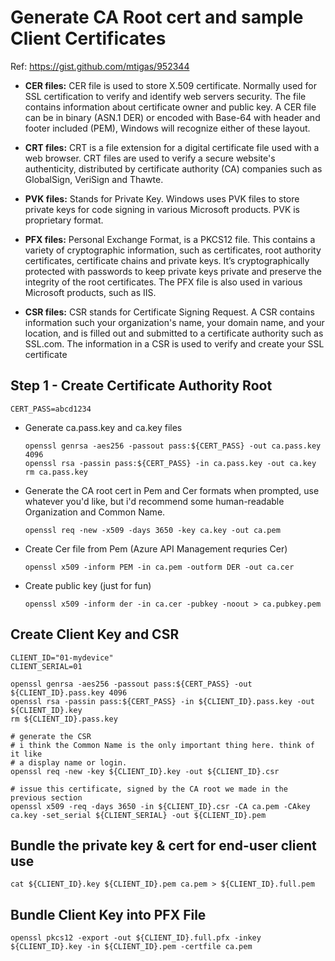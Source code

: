 
# Generate CA Root cert and sample Client Certificates

Ref: https://gist.github.com/mtigas/952344

- **CER files:** CER file is used to store X.509 certificate. Normally used for SSL certification to verify and identify web servers security. The file contains information about certificate owner and public key. A CER file can be in binary (ASN.1 DER) or encoded with Base-64 with header and footer included (PEM), Windows will recognize either of these layout.

- **CRT files:** CRT is a file extension for a digital certificate file used with a web browser. CRT files are used to verify a secure website's authenticity, distributed by certificate authority (CA) companies such as GlobalSign, VeriSign and Thawte.

- **PVK files:** Stands for Private Key. Windows uses PVK files to store private keys for code signing in various Microsoft products. PVK is proprietary format.

- **PFX files:** Personal Exchange Format, is a PKCS12 file. This contains a variety of cryptographic information, such as certificates, root authority certificates, certificate chains and private keys. It’s cryptographically protected with passwords to keep private keys private and preserve the integrity of the root certificates. The PFX file is also used in various Microsoft products, such as IIS.

- **CSR files:** CSR stands for Certificate Signing Request. A CSR contains information such your organization's name, your domain name, and your location, and is filled out and submitted to a certificate authority such as SSL.com. The information in a CSR is used to verify and create your SSL certificate

## Step 1 - Create Certificate Authority Root

```shell
CERT_PASS=abcd1234
```

- Generate ca.pass.key and ca.key files

  ```shell
  openssl genrsa -aes256 -passout pass:${CERT_PASS} -out ca.pass.key 4096
  openssl rsa -passin pass:${CERT_PASS} -in ca.pass.key -out ca.key
  rm ca.pass.key
  ```

- Generate the CA root cert in Pem and Cer formats
  when prompted, use whatever you'd like, but i'd recommend some human-readable Organization and Common Name.

  ```shell
  openssl req -new -x509 -days 3650 -key ca.key -out ca.pem
  ```

- Create Cer file from Pem (Azure API Management requries Cer)

  ```shell
  openssl x509 -inform PEM -in ca.pem -outform DER -out ca.cer
  ```

- Create public key (just for fun)

  ```shell
  openssl x509 -inform der -in ca.cer -pubkey -noout > ca.pubkey.pem
  ```

## Create Client Key and CSR

```shell
CLIENT_ID="01-mydevice"
CLIENT_SERIAL=01

openssl genrsa -aes256 -passout pass:${CERT_PASS} -out ${CLIENT_ID}.pass.key 4096
openssl rsa -passin pass:${CERT_PASS} -in ${CLIENT_ID}.pass.key -out ${CLIENT_ID}.key
rm ${CLIENT_ID}.pass.key

# generate the CSR
# i think the Common Name is the only important thing here. think of it like
# a display name or login.
openssl req -new -key ${CLIENT_ID}.key -out ${CLIENT_ID}.csr

# issue this certificate, signed by the CA root we made in the previous section
openssl x509 -req -days 3650 -in ${CLIENT_ID}.csr -CA ca.pem -CAkey ca.key -set_serial ${CLIENT_SERIAL} -out ${CLIENT_ID}.pem
```

## Bundle the private key & cert for end-user client use

```shell
cat ${CLIENT_ID}.key ${CLIENT_ID}.pem ca.pem > ${CLIENT_ID}.full.pem
```

## Bundle Client Key into PFX File

```shell
openssl pkcs12 -export -out ${CLIENT_ID}.full.pfx -inkey ${CLIENT_ID}.key -in ${CLIENT_ID}.pem -certfile ca.pem
```
